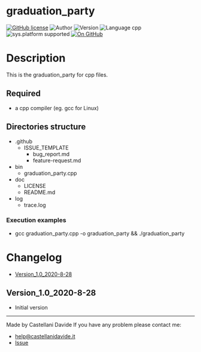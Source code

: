 # graduation_party
[![GitHub license](https://img.shields.io/badge/licence-GNU-green?style=flat)](https://github.com/CastellaniDavide/graduation_party/blob/master/LICENSE) ![Author](https://img.shields.io/badge/author-Castellani%20Davide-green?style=flat) ![Version](https://img.shields.io/badge/version-v01.01-blue?style=flat) ![Language cpp](https://img.shields.io/badge/language-cpp-yellowgreen?style=flat) ![sys.platform supported](https://img.shields.io/badge/OS%20platform%20supported-All-blue?style=flat) [![On GitHub](https://img.shields.io/badge/on%20GitHub-True-green?style=flat&logo=github)](https://github.com/CastellaniDavide/graduation_party)

# Description
This is the graduation_party for cpp files.

## Required
 - a cpp compiler (eg. gcc for Linux)
 

## Directories structure
 - .github
   - ISSUE_TEMPLATE
     - bug_report.md
     - feature-request.md
 - bin
	 - graduation_party.cpp
 - doc
   - LICENSE
   - README.md
 - log
	 - trace.log
   
### Execution examples
 - gcc graduation_party.cpp -o graduation_party && ./graduation_party

# Changelog
 - [Version_1.0_2020-8-28](#Version_10_2020-8-28)


## Version_1.0_2020-8-28
 - Initial version

---
Made by Castellani Davide 
If you have any problem please contact me:
- help@castellanidavide.it
- [Issue](https://github.com/CastellaniDavide/graduation_party/issues)
